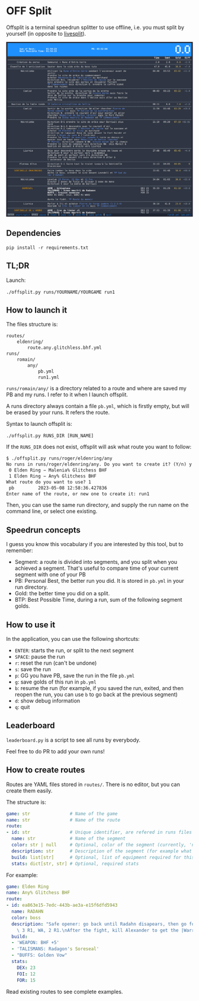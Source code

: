 # OFF Split

Offsplit is a terminal speedrun splitter to use offline, i.e. you must split by yourself (in opposite to [livesplit](https://livesplit.org/)).

![Demo](demo.gif)

## Dependencies

```
pip install -r requirements.txt
```

## TL;DR

Launch:

`./offsplit.py runs/YOURNAME/YOURGAME run1`

## How to launch it

The files structure is:

```
routes/
    eldenring/
        route.any.glitchless.bhf.yml
runs/
    romain/
        any/
            pb.yml
            run1.yml
```

`runs/romain/any/` is a directory related to a route and where are saved my PB and my runs. I refer to it when I launch offsplit.

A runs directory always contain a file `pb.yml`, which is firstly empty, but will be erased by your runs. It refers the route.

Syntax to launch offsplit is:

`./offsplit.py RUNS_DIR [RUN_NAME]`

If the `RUNS_DIR` does not exist, offsplit will ask what route you want to follow:

```
$ ./offsplit.py runs/roger/eldenring/any
No runs in runs/roger/eldenring/any. Do you want to create it? (Y/n) y
 0 Elden Ring − Malenia% Glitchess BHF
 1 Elden Ring − Any% Glitchess BHF
What route do you want to use? 1
 pb         2023-05-08 12:58:36.427836
Enter name of the route, or new one to create it: run1
```

Then, you can use the same run directory, and supply the run name on the command line, or select one existing.

## Speedrun concepts

I guess you know this vocabulary if you are interested by this tool, but to remember:

* Segment: a route is divided into segments, and you split when you achieved a segment. That's useful to compare time of your current segment with one of your PB
* PB: Personal Best, the better run you did. It is stored in `pb.yml` in your run directory.
* Gold: the better time you did on a split.
* BTP: Best Possible Time, during a run, sum of the following segment golds.

## How to use it

In the application, you can use the following shortcuts:

* `ENTER`: starts the run, or split to the next segment
* `SPACE`: pause the run
* `r`: reset the run (can't be undone)
* `s`: save the run
* `p`: GG you have PB, save the run in the file `pb.yml`
* `g`: save golds of this run in `pb.yml`
* `b`: resume the run (for example, if you saved the run, exited, and then reopen the run, you can use `b` to go back at the previous segment)
* `d`: show debug information
* `q`: quit

## Leaderboard

`leaderboard.py` is a script to see all runs by everybody.

Feel free to do PR to add your own runs!

## How to create routes

Routes are YAML files stored in `routes/`. There is no editor, but you can create them easily.

The structure is:

```yaml
game: str               # Name of the game
name: str               # Name of the route
route:
- id: str               # Unique identifier, are refered in runs files
  name: str             # Name of the segment
  color: str | null     # Optional, color of the segment (currently, 'null' or 'boss')
  description: str      # Description of the segment (for example what you have to do)
  build: list[str]      # Optional, list of equipment required for this segment
  stats: dict[str, str] # Optional, required stats
```

For example:

```yaml
game: Elden Ring
name: Any% Glitchess BHF
route:
- id: ea863e15-7edc-443b-ae3a-e15f6dfd5943
  name: RADAHN
  color: boss
  description: "Safe opener: go back until Radahn disapears, then go forward.\n JR1,\
    \ 3 R1, WA, 2 R1.\nAfter the fight, kill Alexander to get the |Warrior Jar Shard|, and |TP Stormhill Shack|"
  build:
  - 'WEAPON: BHF +5'
  - 'TALISMANS: Radagon's Soreseal'
  - "BUFFS: Golden Vow"
  stats:
    DEX: 23
    FOI: 12
    FOR: 15
```

Read existing routes to see complete examples.
